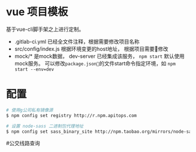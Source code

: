 # vue 项目模板

基于vue-cli脚手架之上进行定制。

+ .gitlab-ci.yml 已经全文件注释，根据需要修改项目名称
+ src/config/index.js 根据环境变更的host地址， 根据项目需要修改
+ mock/* 是mock数据， dev-server 已经集成该服务， ```npm start``` 默认使用mock服务。 可以修改```package.json```的文件start命令指定环境，如 ```npm start --env=dev```

# 配置

```bash
# 使用g公司私有镜像源
$ npm config set registry http://r.npm.apitops.com

# 设置 node-sass 二进制包代理地址
$ npm config set sass_binary_site http://npm.taobao.org/mirrors/node-sass
```

#公交线路查询